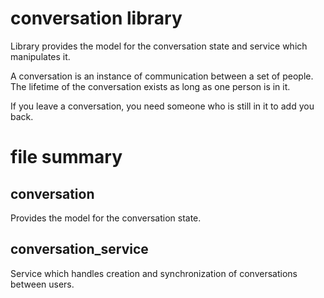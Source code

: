 conversation library
===================================================================

Library provides the model for the conversation state and service which
manipulates it.

A conversation is an instance of communication between a set of people.
The lifetime of the conversation exists as long as one person is in it.

If you leave a conversation, you need someone who is still in it to add
you back.

file summary
===================================================================

conversation         
-------------------------------------------------------------------

Provides the model for the conversation state.

conversation_service 
-------------------------------------------------------------------

Service which handles creation and synchronization
of conversations between users.
              
